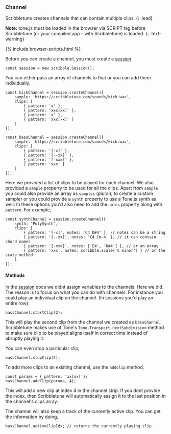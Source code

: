 ### Channel

Scribbletune creates channels that can contain multiple clips.
{: .lead}

**Note:** tone.js must be loaded in the browser via SCRIPT tag before Scribbletune (or your compiled app - with Scribbletune) is loaded.
{: .text-warning}

{% include browser-scripts.html %}

Before you can create a channel, you must create a [session](/documentation/browser/session).

```
const session = new scribble.Session();
```

You can either pass an array of channels to that or you can add them individually.

```
const kickChannel = session.createChannel({
	sample: 'https://scribbletune.com/sounds/kick.wav',
	clips: [
		{ pattern: 'x' },
		{ pattern: 'xxx[xx]' },
		{ pattern: 'x' },
		{ pattern: 'xxx[-x]' }
	]
});

const bassChannel = session.createChannel({
	sample: 'https://scribbletune.com/sounds/kick.wav',
	clips: [
		{ pattern: '[-x]' },
		{ pattern: '[--xx]' },
		{ pattern: '[-xxx]' },
		{ pattern: 'xxx' }
	]
});
```

Here we provided a list of clips to be played for each channel. We also provided a `sample` property to be used for all the clips. Apart from `sample` you could also provide an array as `samples` (plural), to create a custom sampler or you could provide a `synth` property to use a Tone.js synth as well. In these options you'd also need to add the `notes` property along with `pattern`. For example,

```
const synthChannel = session.createChannel({
	synth: 'PolySynth',
	clips: [
		{ pattern: '[-x]', notes: 'C4 D#4' }, // notes can be a string
		{ pattern: '[--xx]', notes: 'C4 Cm-4' }, // it can contain chord names
		{ pattern: '[-xxx]', notes: ['E4', 'D#4'] }, // or an array
		{ pattern: 'xxx', notes: scribble.scale('C minor') } // or the scale method
	]
});
```

#### Methods

In the [session](/documentation/browser/session) docs we didnt assign variables to the channels. Here we did. The reason is to focus on what you can do with channels. For instance you could play an individual clip on the channel. (In sessions you'd play an entire row).

```
bassChannel.startClip(2);
```

This will play the second clip from the channel we created as `bassChannel`. Scribbletune makes use of Tone's `Tone.Transport.nextSubdivision` method to make sure clip to be played aligns itself in correct time instead of abruptly playing it.

You can even stop a particular clip,

```
bassChannel.stopClip(2);
```

To add more clips to an existing channel, use the `addClip` method,

```
const params = { pattern: 'xx[xx]'};
bassChannel.addClip(params, 4);
```

This will add a new clip at index 4 in the channel strip. If you dont provide the index, then Scribbletune will automatically assign it to the last position in the channel's clips array.

The channel will also keep a track of the currently active clip. You can get the information by doing,

```
bassChannel.activeClipIdx; // returns the currently playing clip
```
